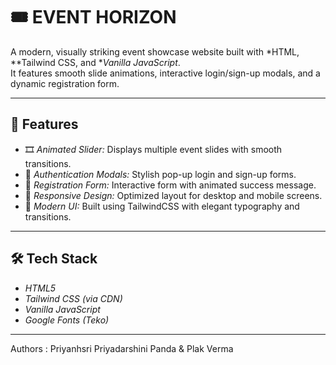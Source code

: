 # 🎟 EVENT HORIZON

A modern, visually striking event showcase website built with *HTML, **Tailwind CSS, and **Vanilla JavaScript*.  
It features smooth slide animations, interactive login/sign-up modals, and a dynamic registration form.

---

## 🚀 Features

- 🎞 *Animated Slider:* Displays multiple event slides with smooth transitions.
- 🔐 *Authentication Modals:* Stylish pop-up login and sign-up forms.
- 📝 *Registration Form:* Interactive form with animated success message.
- 📱 *Responsive Design:* Optimized layout for desktop and mobile screens.
- 💫 *Modern UI:* Built using TailwindCSS with elegant typography and transitions.

---

## 🛠 Tech Stack

- *HTML5*  
- *Tailwind CSS (via CDN)*  
- *Vanilla JavaScript*  
- *Google Fonts (Teko)*  

---

Authors : Priyanhsri Priyadarshini Panda & Plak Verma